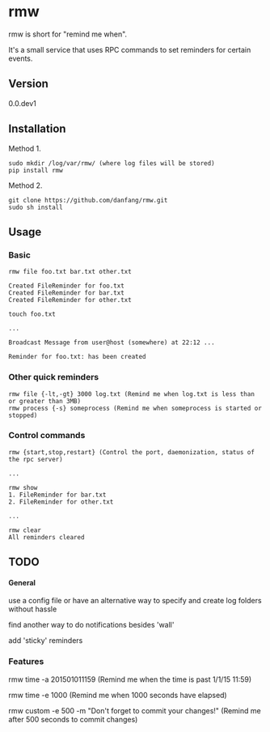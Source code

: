 rmw
==

rmw is short for "remind me when".

It's a small service that uses RPC commands to set reminders for certain events.

## Version

0.0.dev1

## Installation

Method 1.

```
sudo mkdir /log/var/rmw/ (where log files will be stored)
pip install rmw
```

Method 2.

```
git clone https://github.com/danfang/rmw.git
sudo sh install
```

## Usage

### Basic

```
rmw file foo.txt bar.txt other.txt 

Created FileReminder for foo.txt
Created FileReminder for bar.txt
Created FileReminder for other.txt

touch foo.txt

...

Broadcast Message from user@host (somewhere) at 22:12 ...                            
                                                                    
Reminder for foo.txt: has been created  

```

### Other quick reminders

```
rmw file {-lt,-gt} 3000 log.txt (Remind me when log.txt is less than or greater than 3MB)
rmw process {-s} someprocess (Remind me when someprocess is started or stopped)
```

### Control commands

```
rmw {start,stop,restart} (Control the port, daemonization, status of the rpc server)

...

rmw show
1. FileReminder for bar.txt
2. FileReminder for other.txt

...

rmw clear
All reminders cleared
```

## TODO

#### General

use a config file or have an alternative way to specify and create log folders without hassle

find another way to do notifications besides 'wall'

add 'sticky' reminders

### Features

rmw time -a 201501011159 (Remind me when the time is past 1/1/15 11:59)

rmw time -e 1000 (Remind me when 1000 seconds have elapsed)

rmw custom -e 500 -m "Don't forget to commit your changes!" (Remind me after 500 seconds to commit changes)
